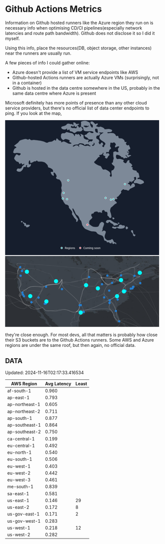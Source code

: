 # Github Actions Metrics
Information on Github hosted runners like the Azure region they run on is
necessary info when optimising CD/CI pipelines(especially network latencies and
route path bandwidth). Github does not disclose it so I did it myself.

Using this info, place the resources(DB, object storage, other instances) near
the runners are usually run.

A few pieces of info I could gather online:

- Azure doesn't provide a list of VM service endpoints like AWS
- Github-hosted Actions runners are actually Azure VMs (surprisingly, not in a
  container)
- Github is hosted in the data centre somewhere in the US, probably in the same
  data centre where Azure is present

Microsoft definitely has more points of presence than any other cloud service
providers, but there's no official list of data center endpoints to ping. If you
look at the map,

<a href="https://aws.amazon.com/about-aws/global-infrastructure/regions_az/">
<img src="image.png" style="width: 500px;">
</a>
<a href="https://datacenters.microsoft.com/globe/explore">
<img src="image-1.png" style="width: 500px;">
</a>

they're close enough. For most devs, all that matters is probably how close
their S3 buckets are to the Github Actions runners. Some AWS and Azure regions
are under the same roof, but then again, no official data.

## DATA
Updated: 2024-11-16T02:17:33.416534

| AWS Region | Avg Latency | Least |
| - | - | - |
| af-south-1 | 0.960 |  |
| ap-east-1 | 0.793 |  |
| ap-northeast-1 | 0.605 |  |
| ap-northeast-2 | 0.711 |  |
| ap-south-1 | 0.877 |  |
| ap-southeast-1 | 0.864 |  |
| ap-southeast-2 | 0.750 |  |
| ca-central-1 | 0.199 |  |
| eu-central-1 | 0.492 |  |
| eu-north-1 | 0.540 |  |
| eu-south-1 | 0.506 |  |
| eu-west-1 | 0.403 |  |
| eu-west-2 | 0.442 |  |
| eu-west-3 | 0.461 |  |
| me-south-1 | 0.839 |  |
| sa-east-1 | 0.581 |  |
| us-east-1 | 0.146 | 29 |
| us-east-2 | 0.172 | 8 |
| us-gov-east-1 | 0.171 | 2 |
| us-gov-west-1 | 0.283 |  |
| us-west-1 | 0.218 | 12 |
| us-west-2 | 0.282 |  |

